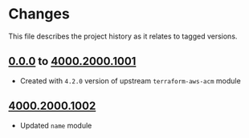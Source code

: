 # Changes
This file describes the project history as it relates to tagged versions.

## [0.0.0](.) to [4000.2000.1001](.)
- Created with `4.2.0` version of upstream `terraform-aws-acm` module

## [4000.2000.1002](.)
- Updated `name` module
